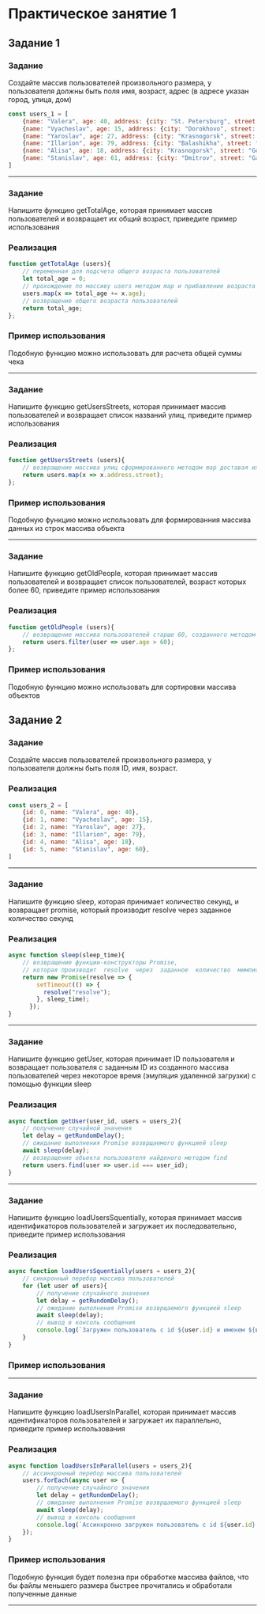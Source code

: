 # Практическое занятие 1

## Задание 1

### Задание
Создайте  массив  пользователей  произвольного  размера,  у  пользователя  должны  быть  поля  имя,  возраст,  адрес  (в  адресе  указан  город,  улица,  дом)

```javascript
const users_1 = [
    {name: "Valera", age: 40, address: {city: "St. Petersburg", street: "Lomonosov descent", building: 99}}, 
    {name: "Vyacheslav", age: 15, address: {city: "Dorokhovo", street: "Lenina Ave.", building: 20}},
    {name: "Yaroslav", age: 27, address: {city: "Krasnogorsk", street: "pl. 1905 year", building: 86}},
    {name: "Illarion", age: 79, address: {city: "Balashikha", street: "Kosmonavtov highway", building: 93}},
    {name: "Alisa", age: 18, address: {city: "Krasnogorsk", street: "Gogol highway", building: 79}},
    {name: "Stanislav", age: 61, address: {city: "Dmitrov", street: "Gagarin Ave.", building: 81}}
]
```

---

### Задание

Напишите  функцию  getTotalAge,  которая  принимает  массив  пользователей  и  возвращает  их  общий  возраст,  приведите  пример  использования

### Реализация

```javascript
function getTotalAge (users){
    // переменная для подсчета общего возраста пользователей
    let total_age = 0;
    // прохождение по массиву users методом map и прибавление возраста каждого пользователя к total_age
    users.map(x => total_age += x.age);
    // возвращение общего возраста пользователей
    return total_age;
};
```

### Пример использования

Подобную функцию можно использовать для расчета общей суммы чека

---

### Задание

Напишите  функцию  getUsersStreets,  которая  принимает  массив  пользователей  и  возвращает  список  названий  улиц,  приведите  пример  использования

### Реализация

```javascript
function getUsersStreets (users){
    // возвращение массива улиц сформированного методом map доставая их из объекта address поле street
    return users.map(x => x.address.street);
};
```

### Пример использования

Подобную функцию можно использовать для формированния массива данных из строк массива объекта

---

### Задание

Напишите  функцию  getOldPeople,  которая  принимает  массив  пользователей  и  возвращает  список  пользователей,  возраст  которых  более  60,  приведите  пример  использования

### Реализация

```javascript
function getOldPeople (users){
    // возвращение массива пользователей старше 60, созданного методом filtred
    return users.filter(user => user.age > 60);
};
```

### Пример использования

Подобную функцию можно использовать для сортировки массива объектов

## Задание  2

### Задание

Создайте  массив  пользователей  произвольного  размера,  у  пользователя  должны  быть  поля  ID,  имя,  возраст.

### Реализация

```javascript
const users_2 = [
    {id: 0, name: "Valera", age: 40},
    {id: 1, name: "Vyacheslav", age: 15},
    {id: 2, name: "Yaroslav", age: 27},
    {id: 3, name: "Illarion", age: 79},
    {id: 4, name: "Alisa", age: 18},
    {id: 5, name: "Stanislav", age: 60},
]
```

---

### Задание

Напишите  функцию  sleep,  которая  принимает  количество  секунд,  и  возвращает  promise,  который  производит  resolve  через  заданное  количество  секунд

### Реализация

```javascript
async function sleep(sleep_time){
    // возвращение функции-конструкторы Promise, 
    // которая производит  resolve  через  заданное  количество  мимлисекунд
    return new Promise(resolve => {
        setTimeout(() => {
          resolve("resolve");
        }, sleep_time);
      });
}
```

---

### Задание

Напишите  функцию  getUser,  которая  принимает  ID  пользователя  и  возвращает  пользователя  с  заданным  ID  из  созданного  массива  пользователей  через  некоторое  время  (эмуляция  удаленной  загрузки)  с  помощью  функции  sleep

### Реализация

```javascript
async function getUser(user_id, users = users_2){
    // получение случайной значения 
    let delay = getRundomDelay();
    // ожидание выполнения Promise возврщаемого функцией sleep
    await sleep(delay);
    // возвращение объекта пользователя найденого методом find
    return users.find(user => user.id === user_id);
}
```

---

### Задание

Напишите  функцию  loadUsersSquentially,  которая  принимает  массив  идентификаторов  пользователей  и  загружает  их  последовательно,  приведите  пример  использования

### Реализация

```javascript
async function loadUsersSquentially(users = users_2){
    // синхронный перебор массива пользователей
    for (let user of users){
        // получение случайного значения 
        let delay = getRundomDelay();
        // ожидание выполнения Promise возврщаемого функцией sleep
        await sleep(delay);  
        // вывод в консоль сообщения 
        console.log(`Загружен пользователь с id ${user.id} и именем ${user.name}`);
    }
}
```

### Пример использования

---

### Задание

Напишите  функцию  loadUsersInParallel,  которая  принимает  массив  идентификаторов  пользователей  и  загружает  их  параллельно,  приведите  пример  использования

### Реализация

```javascript
async function loadUsersInParallel(users = users_2){
    // ассинхронный перебор массива пользователей
    users.forEach(async user => {
        // получение случайного значения 
        let delay = getRundomDelay();
        // ожидание выполнения Promise возврщаемого функцией sleep
        await sleep(delay);
        // вывод в консоль сообщения 
        console.log(`Ассинхронно загружен пользователь с id ${user.id} и именем ${user.name}`);
    });
}
```

### Пример использования

Подобную функция будет полезна при обработке массива файлов, что бы файлы меньшего размера быстрее прочитались и обработали полученные данные

---

